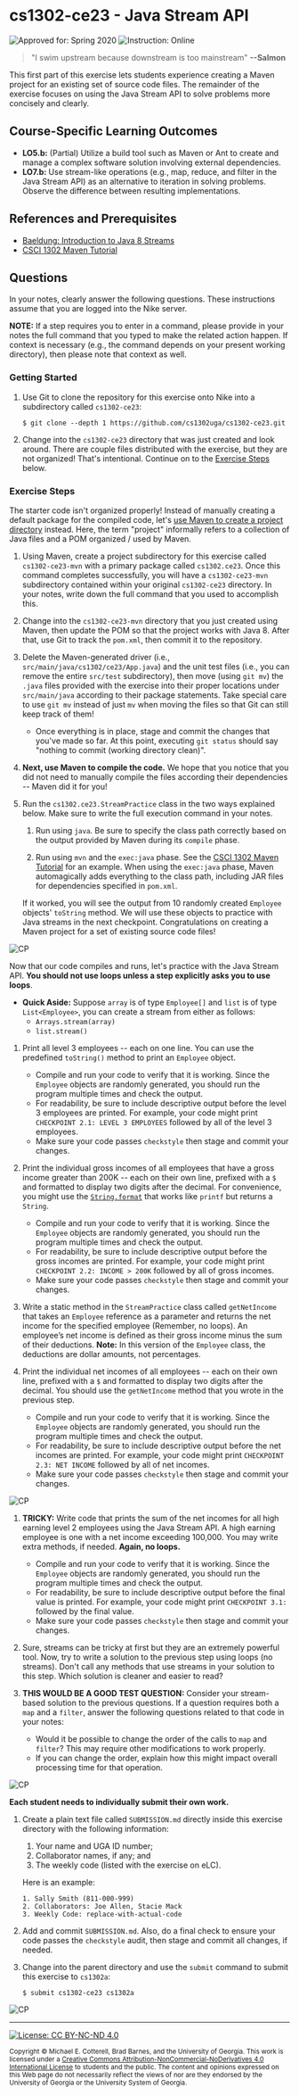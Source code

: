 # cs1302-ce23 - Java Stream API

![Approved for: Spring 2020](https://img.shields.io/badge/Approved%20for-Spring%202020-blue)
![Instruction: Online](https://img.shields.io/badge/Instruction-Online-important)

> "I swim upstream because downstream is too mainstream"
> **--Salmon**

This first part of this exercise lets students experience creating a Maven project for an existing set of 
source code files. The remainder of the exercise focuses on using the Java Stream API to solve problems
more concisely and clearly.

## Course-Specific Learning Outcomes
* **LO5.b:** (Partial) Utilize a build tool such as Maven or Ant to create and manage a
complex software solution involving external dependencies.
* **LO7.b:** Use stream-like operations (e.g., map, reduce, and filter in the Java Stream API) as an 
alternative to iteration in solving problems. Observe the difference between resulting implementations.

## References and Prerequisites

* [Baeldung: Introduction to Java 8 Streams](https://www.baeldung.com/java-8-streams-introduction)
* [CSCI 1302 Maven Tutorial](https://github.com/cs1302uga/cs1302-tutorials/blob/master/maven.md)

## Questions

In your notes, clearly answer the following questions. These instructions assume that you are 
logged into the Nike server. 

**NOTE:** If a step requires you to enter in a command, please provide in your notes the full 
command that you typed to make the related action happen. If context is necessary (e.g., the 
command depends on your present working directory), then please note that context as well.

### Getting Started

1. Use Git to clone the repository for this exercise onto Nike into a subdirectory called `cs1302-ce23`:

   ```
   $ git clone --depth 1 https://github.com/cs1302uga/cs1302-ce23.git
   ```

1. Change into the `cs1302-ce23` directory that was just created and look around. There are couple
   files distributed with the exercise, but they are not organized! That's intentional. 
   Continue on to the [Exercise Steps](#exercise-steps) below.
   
### Exercise Steps

The starter code isn't organized properly! Instead of manually creating a default package
for the compiled code, let's 
[use Maven to create a project directory](https://github.com/cs1302uga/cs1302-tutorials/blob/master/maven.md)
instead. Here, the term "project" informally refers to a collection of Java files and a POM organized / used 
by Maven.

1. Using Maven, create a project subdirectory for this exercise called `cs1302-ce23-mvn` with a primary 
   package called `cs1302.ce23`. Once this command completes successfully, you will have a `cs1302-ce23-mvn`
   subdirectory contained within your original `cs1302-ce23` directory. In your notes, write down the full 
   command that you used to accomplish this.

1. Change into the `cs1302-ce23-mvn` directory that you just created using Maven, then update the POM
   so that the project works with Java 8. After that, use Git to track the `pom.xml`, then commit
   it to the repository.
   
1. Delete the Maven-generated driver (i.e., `src/main/java/cs1302/ce23/App.java`) and the unit test files 
   (i.e., you can remove the entire `src/test` subdirectory), then move (using `git mv`) the `.java` files 
   provided with the exercise into their proper locations under `src/main/java` according to their package 
   statements. Take special care to use `git mv` instead of just `mv` when moving the files so that Git 
   can still keep track of them! 
   * Once everything is in place, stage and commit the changes that you've made so far. At this point, executing
     `git status` should say "nothing to commit (working directory clean)".
   
1. **Next, use Maven to compile the code.** We hope that you notice that you 
   did not need to manually compile the files according their dependencies -- Maven did it for you!
   
1. Run the `cs1302.ce23.StreamPractice` class in the two ways explained below. Make sure to write the 
   full execution command in your notes. 

   1. Run using `java`. Be sure to specify the class path correctly based on the
      output provided by Maven during its `compile` phase.
      
   1. Run using `mvn` and the `exec:java` phase. See the 
      [CSCI 1302 Maven Tutorial](https://github.com/cs1302uga/cs1302-tutorials/blob/master/maven.md)
      for an example. When using the `exec:java` phase, Maven automagically adds everything to the
      class path, including JAR files for dependencies specified in `pom.xml`.
      
   If it worked, you will see the output from 10 
   randomly created `Employee` objects' `toString` method. We will use these objects to practice with 
   Java streams in the next checkpoint. Congratulations on creating a Maven project for a set of 
   existing source code files!
  
![CP](https://img.shields.io/badge/Checkpoint-1-success?style=for-the-badge)

Now that our code compiles and runs, let's practice with the Java Stream API. **You should not use loops unless
a step explicitly asks you to use loops**.

* **Quick Aside:** Suppose `array` is of type `Employee[]` and `list` is of type `List<Employee>`,
  you can create a stream from either as follows:
  * `Arrays.stream(array)`
  * `list.stream()`

1. Print all level 3 employees --  each on one line. You can use the predefined `toString()` method to print an
   `Employee` object. 
      * Compile and run your code to verify that it is working. Since the `Employee` objects are randomly generated, 
      you should run the program multiple times and check the output.
      * For readability, be sure to include descriptive output before the level 3 employees are printed. For example,
      your code might print `CHECKPOINT 2.1: LEVEL 3 EMPLOYEES` followed by all of the level 3 employees.
      * Make sure your code passes `checkstyle` then stage and commit your changes.
      
1. Print the individual gross incomes of all employees that have a gross income greater than 
   200K -- each on their own line, prefixed with a `$` and formatted to display two digits after
   the decimal. For convenience, you might use the 
   [`String.format`](https://docs.oracle.com/javase/8/docs/api/java/lang/String.html#format-java.lang.String-java.lang.Object...-)
   that works like `printf` but returns a `String`. 
      * Compile and run your code to verify that it is working. Since the `Employee` objects are randomly generated, 
      you should run the program multiple times and check the output.
      * For readability, be sure to include descriptive output before the gross incomes are printed. 
      For example, your code might print `CHECKPOINT 2.2: INCOME > 200K` followed by all of gross incomes.
      * Make sure your code passes `checkstyle` then stage and commit your changes.
      
1. Write a static method in the `StreamPractice` class called `getNetIncome` that takes an `Employee` reference
   as a parameter and returns the net income for the specified employee (Remember, no loops). 
   An employee’s net income is defined as their gross income minus the sum of their deductions. 
   **Note:** In this version of the `Employee` class, the deductions are dollar amounts, not percentages.
   
1. Print the individual net incomes of all employees -- each on their own line, 
   prefixed with a `$` and formatted to display two digits after the decimal.
   You should use the `getNetIncome` method that you wrote in the previous step. 
      * Compile and run your code to verify that it is working. Since the `Employee` objects are randomly generated, 
      you should run the program multiple times and check the output.
      * For readability, be sure to include descriptive output before the net incomes are printed. 
      For example, your code might print `CHECKPOINT 2.3: NET INCOME` followed by all of net incomes.
      * Make sure your code passes `checkstyle` then stage and commit your changes.
   
![CP](https://img.shields.io/badge/Checkpoint-2-success?style=for-the-badge)

1. **TRICKY:** Write code that prints the sum of the net incomes for all high earning level 2 employees using the Java 
   Stream API. A high earning employee is one with a net income exceeding 100,000. You may write extra methods, 
   if needed. **Again, no loops.**
      * Compile and run your code to verify that it is working. Since the `Employee` objects are randomly generated, 
      you should run the program multiple times and check the output.
      * For readability, be sure to include descriptive output before the final value is printed. 
      For example, your code might print `CHECKPOINT 3.1:` followed by the final value.
      * Make sure your code passes `checkstyle` then stage and commit your changes.

1. Sure, streams can be tricky at first but they are an extremely powerful tool. Now, try to write a solution 
   to the previous step using loops (no streams). Don't call any methods that use streams in your solution to 
   this step. Which solution is cleaner and easier to read?

1. **THIS WOULD BE A GOOD TEST QUESTION:** Consider your stream-based solution to the previous questions. If a question 
   requires both a `map` and a `filter`, answer the following questions related to that code in your notes:
      * Would it be possible to change the order of the calls to `map` and `filter`? This may require other modifications
        to work properly.
      * If you can change the order, explain how this might impact overall processing time for that operation.

![CP](https://img.shields.io/badge/Checkpoint-3-success?style=for-the-badge)

**Each student needs to individually submit their own work.**

1. Create a plain text file called `SUBMISSION.md` directly inside this exercise
   directory with the following information:

   1. Your name and UGA ID number;
   1. Collaborator names, if any; and
   1. The weekly code (listed with the exercise on eLC).
   
   Here is an example:
   
   ```
   1. Sally Smith (811-000-999)
   2. Collaborators: Joe Allen, Stacie Mack
   3. Weekly Code: replace-with-actual-code
   ```

1. Add and commit `SUBMISSION.md`. Also, do a final check to ensure your code 
   passes the `checkstyle` audit, then stage and commit all changes, if needed.

1. Change into the parent directory and use the `submit` command to submit this exercise to `cs1302a`:
   
   ```
   $ submit cs1302-ce23 cs1302a
   ```
   
![CP](https://img.shields.io/badge/Checkpoint-Submission-success?style=for-the-badge)

<hr/>

[![License: CC BY-NC-ND 4.0](https://img.shields.io/badge/License-CC%20BY--NC--ND%204.0-lightgrey.svg)](http://creativecommons.org/licenses/by-nc-nd/4.0/)

<small>
Copyright &copy; Michael E. Cotterell, Brad Barnes, and the University of Georgia.
This work is licensed under a <a rel="license" href="http://creativecommons.org/licenses/by-nc-nd/4.0/">Creative Commons Attribution-NonCommercial-NoDerivatives 4.0 International License</a> to students and the public.
The content and opinions expressed on this Web page do not necessarily reflect the views of nor are they endorsed by the University of Georgia or the University System of Georgia.
</small>


